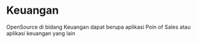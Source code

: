 # Keuangan
OpenSource di bidang Keuangan dapat berupa aplikasi Poin of Sales atau aplikasi keuangan yang lain
